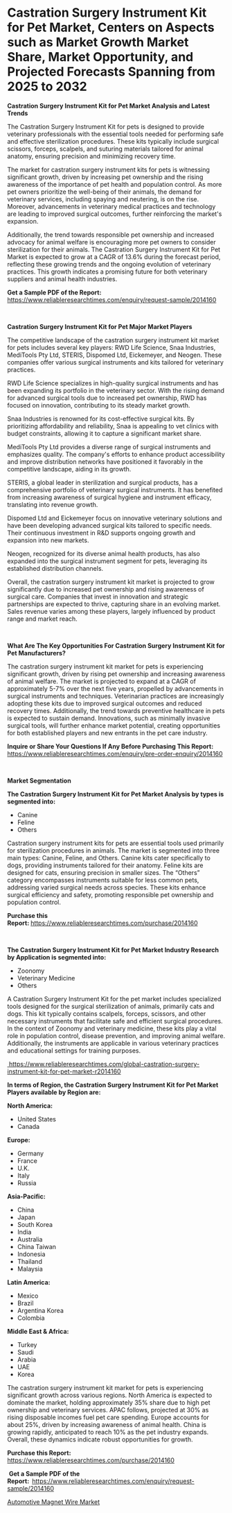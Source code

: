 <p><h1>Castration Surgery Instrument Kit for Pet Market, Centers on Aspects such as Market Growth Market Share, Market Opportunity, and Projected Forecasts Spanning from 2025 to 2032</h1></p><p><strong>Castration Surgery Instrument Kit for Pet Market Analysis and Latest Trends</strong></p>
<p><p>The Castration Surgery Instrument Kit for pets is designed to provide veterinary professionals with the essential tools needed for performing safe and effective sterilization procedures. These kits typically include surgical scissors, forceps, scalpels, and suturing materials tailored for animal anatomy, ensuring precision and minimizing recovery time.</p><p>The market for castration surgery instrument kits for pets is witnessing significant growth, driven by increasing pet ownership and the rising awareness of the importance of pet health and population control. As more pet owners prioritize the well-being of their animals, the demand for veterinary services, including spaying and neutering, is on the rise. Moreover, advancements in veterinary medical practices and technology are leading to improved surgical outcomes, further reinforcing the market's expansion.</p><p>Additionally, the trend towards responsible pet ownership and increased advocacy for animal welfare is encouraging more pet owners to consider sterilization for their animals. The Castration Surgery Instrument Kit for Pet Market is expected to grow at a CAGR of 13.6% during the forecast period, reflecting these growing trends and the ongoing evolution of veterinary practices. This growth indicates a promising future for both veterinary suppliers and animal health industries.</p></p>
<p><strong>Get a Sample PDF of the Report:&nbsp;</strong> <a href="https://www.reliableresearchtimes.com/enquiry/request-sample/2014160?utm_campaign=3517&utm_medium=2&utm_source=Github&utm_content=ia&utm_term=29032025&utm_id=castration-surgery-instrument-kit-for-pet">https://www.reliableresearchtimes.com/enquiry/request-sample/2014160</a></p>
<p>&nbsp;</p>
<p><strong>Castration Surgery Instrument Kit for Pet Major Market Players</strong></p>
<p><p>The competitive landscape of the castration surgery instrument kit market for pets includes several key players: RWD Life Science, Snaa Industries, MediTools Pty Ltd, STERIS, Dispomed Ltd, Eickemeyer, and Neogen. These companies offer various surgical instruments and kits tailored for veterinary practices.</p><p>RWD Life Science specializes in high-quality surgical instruments and has been expanding its portfolio in the veterinary sector. With the rising demand for advanced surgical tools due to increased pet ownership, RWD has focused on innovation, contributing to its steady market growth.</p><p>Snaa Industries is renowned for its cost-effective surgical kits. By prioritizing affordability and reliability, Snaa is appealing to vet clinics with budget constraints, allowing it to capture a significant market share.</p><p>MediTools Pty Ltd provides a diverse range of surgical instruments and emphasizes quality. The company's efforts to enhance product accessibility and improve distribution networks have positioned it favorably in the competitive landscape, aiding in its growth.</p><p>STERIS, a global leader in sterilization and surgical products, has a comprehensive portfolio of veterinary surgical instruments. It has benefited from increasing awareness of surgical hygiene and instrument efficacy, translating into revenue growth.</p><p>Dispomed Ltd and Eickemeyer focus on innovative veterinary solutions and have been developing advanced surgical kits tailored to specific needs. Their continuous investment in R&D supports ongoing growth and expansion into new markets.</p><p>Neogen, recognized for its diverse animal health products, has also expanded into the surgical instrument segment for pets, leveraging its established distribution channels.</p><p>Overall, the castration surgery instrument kit market is projected to grow significantly due to increased pet ownership and rising awareness of surgical care. Companies that invest in innovation and strategic partnerships are expected to thrive, capturing share in an evolving market. Sales revenue varies among these players, largely influenced by product range and market reach.</p></p>
<p>&nbsp;</p>
<p><strong>What Are The Key Opportunities For Castration Surgery Instrument Kit for Pet Manufacturers?</strong></p>
<p><p>The castration surgery instrument kit market for pets is experiencing significant growth, driven by rising pet ownership and increasing awareness of animal welfare. The market is projected to expand at a CAGR of approximately 5-7% over the next five years, propelled by advancements in surgical instruments and techniques. Veterinarian practices are increasingly adopting these kits due to improved surgical outcomes and reduced recovery times. Additionally, the trend towards preventive healthcare in pets is expected to sustain demand. Innovations, such as minimally invasive surgical tools, will further enhance market potential, creating opportunities for both established players and new entrants in the pet care industry.</p></p>
<p><strong>Inquire or Share Your Questions If Any Before Purchasing This Report:</strong> <a href="https://www.reliableresearchtimes.com/enquiry/pre-order-enquiry/2014160?utm_campaign=3517&utm_medium=2&utm_source=Github&utm_content=ia&utm_term=29032025&utm_id=castration-surgery-instrument-kit-for-pet">https://www.reliableresearchtimes.com/enquiry/pre-order-enquiry/2014160</a></p>
<p>&nbsp;</p>
<p><strong>Market Segmentation</strong></p>
<p><strong>The Castration Surgery Instrument Kit for Pet Market Analysis by types is segmented into:</strong></p>
<p><ul><li>Canine</li><li>Feline</li><li>Others</li></ul></p>
<p><p>Castration surgery instrument kits for pets are essential tools used primarily for sterilization procedures in animals. The market is segmented into three main types: Canine, Feline, and Others. Canine kits cater specifically to dogs, providing instruments tailored for their anatomy. Feline kits are designed for cats, ensuring precision in smaller sizes. The “Others” category encompasses instruments suitable for less common pets, addressing varied surgical needs across species. These kits enhance surgical efficiency and safety, promoting responsible pet ownership and population control.</p></p>
<p><strong>Purchase this Report:&nbsp;</strong><a href="https://www.reliableresearchtimes.com/purchase/2014160?utm_campaign=3517&utm_medium=2&utm_source=Github&utm_content=ia&utm_term=29032025&utm_id=castration-surgery-instrument-kit-for-pet">https://www.reliableresearchtimes.com/purchase/2014160</a></p>
<p>&nbsp;</p>
<p><strong>The Castration Surgery Instrument Kit for Pet Market Industry Research by Application is segmented into:</strong></p>
<p><ul><li>Zoonomy</li><li>Veterinary Medicine</li><li>Others</li></ul></p>
<p><p>A Castration Surgery Instrument Kit for the pet market includes specialized tools designed for the surgical sterilization of animals, primarily cats and dogs. This kit typically contains scalpels, forceps, scissors, and other necessary instruments that facilitate safe and efficient surgical procedures. In the context of Zoonomy and veterinary medicine, these kits play a vital role in population control, disease prevention, and improving animal welfare. Additionally, the instruments are applicable in various veterinary practices and educational settings for training purposes.</p></p>
<p><a href="https://www.reliableresearchtimes.com/global-castration-surgery-instrument-kit-for-pet-market-r2014160?utm_campaign=3517&utm_medium=2&utm_source=Github&utm_content=ia&utm_term=29032025&utm_id=castration-surgery-instrument-kit-for-pet">&nbsp;https://www.reliableresearchtimes.com/global-castration-surgery-instrument-kit-for-pet-market-r2014160</a></p>
<p><strong>In terms of Region, the Castration Surgery Instrument Kit for Pet Market Players available by Region are:</strong></p>
<p>
    <p> <strong> North America: </strong>
        <ul>
            <li>United States</li>
            <li>Canada</li>
        </ul>
        </p> 
    <p> <strong> Europe: </strong>
        <ul>
            <li>Germany</li>
            <li>France</li>
            <li>U.K.</li>
            <li>Italy</li>
            <li>Russia</li>
        </ul>
        </p> 
    <p> <strong> Asia-Pacific: </strong>
        <ul>
            <li>China</li>
            <li>Japan</li>
            <li>South Korea</li>
            <li>India</li>
            <li>Australia</li>
            <li>China Taiwan</li>
            <li>Indonesia</li>
            <li>Thailand</li>
            <li>Malaysia</li>
        </ul>
        </p> 
    <p> <strong> Latin America: </strong>
        <ul>
            <li>Mexico</li>
            <li>Brazil</li>
            <li>Argentina Korea</li>
            <li>Colombia</li>
        </ul>
        </p> 
    <p> <strong> Middle East & Africa: </strong>
        <ul>
            <li>Turkey</li>
            <li>Saudi</li>
            <li>Arabia</li>
            <li>UAE</li>
            <li>Korea</li>
        </ul>
    </p>
    </p>
<p><p>The castration surgery instrument kit market for pets is experiencing significant growth across various regions. North America is expected to dominate the market, holding approximately 35% share due to high pet ownership and veterinary services. APAC follows, projected at 30% as rising disposable incomes fuel pet care spending. Europe accounts for about 25%, driven by increasing awareness of animal health. China is growing rapidly, anticipated to reach 10% as the pet industry expands. Overall, these dynamics indicate robust opportunities for growth.</p></p>
<p><strong>Purchase this Report: </strong><a href="https://www.reliableresearchtimes.com/purchase/2014160?utm_campaign=3517&utm_medium=2&utm_source=Github&utm_content=ia&utm_term=29032025&utm_id=castration-surgery-instrument-kit-for-pet">https://www.reliableresearchtimes.com/purchase/2014160</a></p>
<p>&nbsp;<strong>Get a Sample PDF of the Report:&nbsp;&nbsp;</strong><a href="https://www.reliableresearchtimes.com/enquiry/request-sample/2014160?utm_campaign=3517&utm_medium=2&utm_source=Github&utm_content=ia&utm_term=29032025&utm_id=castration-surgery-instrument-kit-for-pet">https://www.reliableresearchtimes.com/enquiry/request-sample/2014160</a></p>
<p><strong></strong></p>
<p><p><a href="https://github.com/lemiranajd/Market-Research-Report-List-1/blob/main/automotive-magnet-wire-market.md?utm_campaign=3517&utm_medium=2&utm_source=Github&utm_content=ia&utm_term=29032025&utm_id=castration-surgery-instrument-kit-for-pet">Automotive Magnet Wire Market</a></p></p>